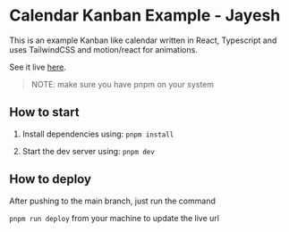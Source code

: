 # Calendar Kanban Example - Jayesh

This is an example Kanban like calendar written in React, Typescript and uses TailwindCSS and motion/react for animations.

See it live [here](https://jayeshsadhwani99.github.io/calendar-kanban-example/).

> NOTE: make sure you have pnpm on your system

## How to start

1. Install dependencies using:
```pnpm install```

2. Start the dev server using:
```pnpm dev```

## How to deploy

After pushing to the main branch, just run the command

```pnpm run deploy``` from your machine to update the live url
